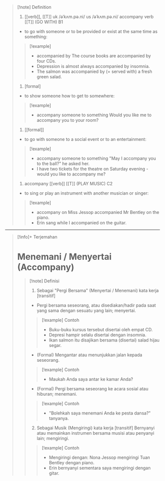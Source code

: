 >[!note] Definition
>1. [[verb]], [[T]] 
>   uk  /əˈkʌm.pə.ni/ us  /əˈkʌm.pə.ni/
>   accompany verb [[T]] (GO WITH)
>   B1 
>   - to go with someone or to be provided or exist at the same time as something:
> > [!example] 
> > - accompanied by The course books are accompanied by four CDs.
> > - Depression is almost always accompanied by insomnia.
> > - The salmon was accompanied by (= served with) a fresh green salad.
>1. [formal]
>-  to show someone how to get to somewhere:
> > [!example] 
> > - accompany someone to something Would you like me to accompany you to your room?
> 1. [[formal]]
>-  to go with someone to a social event or to an entertainment:
> > [!example] 
> > - accompany someone to something "May I accompany you to the ball?" he asked her.
> > - I have two tickets for the theatre on Saturday evening - would you like to accompany me?
>1. accompany [[verb]] [[T]] (PLAY MUSIC)
>C2
>-  to sing or play an instrument with another musician or singer:
> > [!example] 
> > - accompany on Miss Jessop accompanied Mr Bentley on the piano.
> > - Erin sang while I accompanied on the guitar.

---

>[!info]+ Terjemahan
> # Menemani / Menyertai (Accompany)
> > [!note] Definisi
> > 1. Sebagai "Pergi Bersama" (Menyertai / Menemani)
> >    kata kerja [transitif]
> > - Pergi bersama seseorang, atau disediakan/hadir pada saat yang sama dengan sesuatu yang lain; menyertai.
> > > [!example] Contoh
> > > - Buku-buku kursus tersebut disertai oleh empat CD.
> > > - Depresi hampir selalu disertai dengan insomnia.
> > > - Ikan salmon itu disajikan bersama (disertai) salad hijau segar.
> > - (Formal) Mengantar atau menunjukkan jalan kepada seseorang.
> > > [!example] Contoh
> > > - Maukah Anda saya antar ke kamar Anda?
> > - (Formal) Pergi bersama seseorang ke acara sosial atau hiburan; menemani.
> > > [!example] Contoh
> > > - "Bolehkah saya menemani Anda ke pesta dansa?" tanyanya.
>>
> > 2. Sebagai Musik (Mengiringi)
> > kata kerja [transitif]
> > Bernyanyi atau memainkan instrumen bersama musisi atau penyanyi lain; mengiringi.
> > > [!example] Contoh
> > > - Mengiringi dengan: Nona Jessop mengiringi Tuan Bentley dengan piano.
> > > - Erin bernyanyi sementara saya mengiringi dengan gitar.